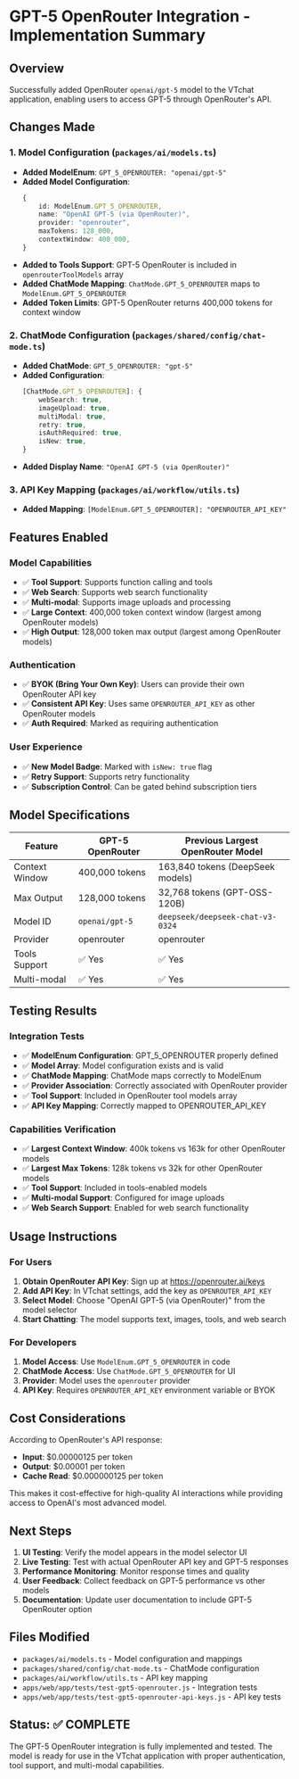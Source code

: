 # GPT-5 OpenRouter Integration - Implementation Summary

## Overview

Successfully added OpenRouter `openai/gpt-5` model to the VTchat application, enabling users to access GPT-5 through OpenRouter's API.

## Changes Made

### 1. Model Configuration (`packages/ai/models.ts`)

- **Added ModelEnum**: `GPT_5_OPENROUTER: "openai/gpt-5"`
- **Added Model Configuration**:
    ```typescript
    {
        id: ModelEnum.GPT_5_OPENROUTER,
        name: "OpenAI GPT-5 (via OpenRouter)",
        provider: "openrouter",
        maxTokens: 128_000,
        contextWindow: 400_000,
    }
    ```
- **Added to Tools Support**: GPT-5 OpenRouter is included in `openrouterToolModels` array
- **Added ChatMode Mapping**: `ChatMode.GPT_5_OPENROUTER` maps to `ModelEnum.GPT_5_OPENROUTER`
- **Added Token Limits**: GPT-5 OpenRouter returns 400,000 tokens for context window

### 2. ChatMode Configuration (`packages/shared/config/chat-mode.ts`)

- **Added ChatMode**: `GPT_5_OPENROUTER: "gpt-5"`
- **Added Configuration**:
    ```typescript
    [ChatMode.GPT_5_OPENROUTER]: {
        webSearch: true,
        imageUpload: true,
        multiModal: true,
        retry: true,
        isAuthRequired: true,
        isNew: true,
    }
    ```
- **Added Display Name**: `"OpenAI GPT-5 (via OpenRouter)"`

### 3. API Key Mapping (`packages/ai/workflow/utils.ts`)

- **Added Mapping**: `[ModelEnum.GPT_5_OPENROUTER]: "OPENROUTER_API_KEY"`

## Features Enabled

### Model Capabilities

- ✅ **Tool Support**: Supports function calling and tools
- ✅ **Web Search**: Supports web search functionality
- ✅ **Multi-modal**: Supports image uploads and processing
- ✅ **Large Context**: 400,000 token context window (largest among OpenRouter models)
- ✅ **High Output**: 128,000 token max output (largest among OpenRouter models)

### Authentication

- ✅ **BYOK (Bring Your Own Key)**: Users can provide their own OpenRouter API key
- ✅ **Consistent API Key**: Uses same `OPENROUTER_API_KEY` as other OpenRouter models
- ✅ **Auth Required**: Marked as requiring authentication

### User Experience

- ✅ **New Model Badge**: Marked with `isNew: true` flag
- ✅ **Retry Support**: Supports retry functionality
- ✅ **Subscription Control**: Can be gated behind subscription tiers

## Model Specifications

| Feature        | GPT-5 OpenRouter | Previous Largest OpenRouter Model |
| -------------- | ---------------- | --------------------------------- |
| Context Window | 400,000 tokens   | 163,840 tokens (DeepSeek models)  |
| Max Output     | 128,000 tokens   | 32,768 tokens (GPT-OSS-120B)      |
| Model ID       | `openai/gpt-5`   | `deepseek/deepseek-chat-v3-0324`  |
| Provider       | openrouter       | openrouter                        |
| Tools Support  | ✅ Yes           | ✅ Yes                            |
| Multi-modal    | ✅ Yes           | ✅ Yes                            |

## Testing Results

### Integration Tests

- ✅ **ModelEnum Configuration**: GPT_5_OPENROUTER properly defined
- ✅ **Model Array**: Model configuration exists and is valid
- ✅ **ChatMode Mapping**: ChatMode maps correctly to ModelEnum
- ✅ **Provider Association**: Correctly associated with OpenRouter provider
- ✅ **Tool Support**: Included in OpenRouter tool models array
- ✅ **API Key Mapping**: Correctly mapped to OPENROUTER_API_KEY

### Capabilities Verification

- ✅ **Largest Context Window**: 400k tokens vs 163k for other OpenRouter models
- ✅ **Largest Max Tokens**: 128k tokens vs 32k for other OpenRouter models
- ✅ **Tool Support**: Included in tools-enabled models
- ✅ **Multi-modal Support**: Configured for image uploads
- ✅ **Web Search Support**: Enabled for web search functionality

## Usage Instructions

### For Users

1. **Obtain OpenRouter API Key**: Sign up at https://openrouter.ai/keys
2. **Add API Key**: In VTchat settings, add the key as `OPENROUTER_API_KEY`
3. **Select Model**: Choose "OpenAI GPT-5 (via OpenRouter)" from the model selector
4. **Start Chatting**: The model supports text, images, tools, and web search

### For Developers

1. **Model Access**: Use `ModelEnum.GPT_5_OPENROUTER` in code
2. **ChatMode Access**: Use `ChatMode.GPT_5_OPENROUTER` for UI
3. **Provider**: Model uses the `openrouter` provider
4. **API Key**: Requires `OPENROUTER_API_KEY` environment variable or BYOK

## Cost Considerations

According to OpenRouter's API response:

- **Input**: $0.00000125 per token
- **Output**: $0.00001 per token
- **Cache Read**: $0.000000125 per token

This makes it cost-effective for high-quality AI interactions while providing access to OpenAI's most advanced model.

## Next Steps

1. **UI Testing**: Verify the model appears in the model selector UI
2. **Live Testing**: Test with actual OpenRouter API key and GPT-5 responses
3. **Performance Monitoring**: Monitor response times and quality
4. **User Feedback**: Collect feedback on GPT-5 performance vs other models
5. **Documentation**: Update user documentation to include GPT-5 OpenRouter option

## Files Modified

- `packages/ai/models.ts` - Model configuration and mappings
- `packages/shared/config/chat-mode.ts` - ChatMode configuration
- `packages/ai/workflow/utils.ts` - API key mapping
- `apps/web/app/tests/test-gpt5-openrouter.js` - Integration tests
- `apps/web/app/tests/test-gpt5-openrouter-api-keys.js` - API key tests

## Status: ✅ COMPLETE

The GPT-5 OpenRouter integration is fully implemented and tested. The model is ready for use in the VTchat application with proper authentication, tool support, and multi-modal capabilities.
